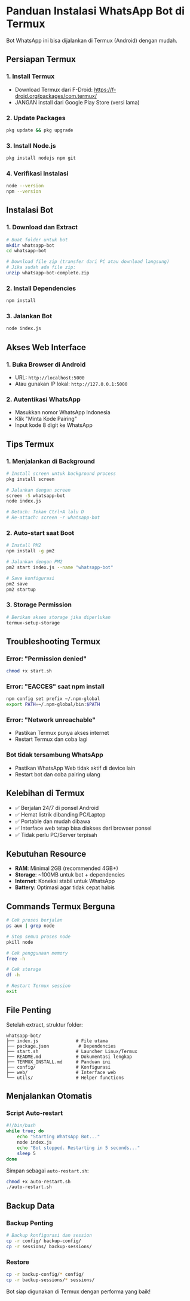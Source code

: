 # Panduan Instalasi WhatsApp Bot di Termux

Bot WhatsApp ini bisa dijalankan di Termux (Android) dengan mudah.

## Persiapan Termux

### 1. Install Termux
- Download Termux dari F-Droid: https://f-droid.org/packages/com.termux/
- JANGAN install dari Google Play Store (versi lama)

### 2. Update Packages
```bash
pkg update && pkg upgrade
```

### 3. Install Node.js
```bash
pkg install nodejs npm git
```

### 4. Verifikasi Instalasi
```bash
node --version
npm --version
```

## Instalasi Bot

### 1. Download dan Extract
```bash
# Buat folder untuk bot
mkdir whatsapp-bot
cd whatsapp-bot

# Download file zip (transfer dari PC atau download langsung)
# Jika sudah ada file zip:
unzip whatsapp-bot-complete.zip
```

### 2. Install Dependencies
```bash
npm install
```

### 3. Jalankan Bot
```bash
node index.js
```

## Akses Web Interface

### 1. Buka Browser di Android
- URL: `http://localhost:5000`
- Atau gunakan IP lokal: `http://127.0.0.1:5000`

### 2. Autentikasi WhatsApp
- Masukkan nomor WhatsApp Indonesia
- Klik "Minta Kode Pairing"
- Input kode 8 digit ke WhatsApp

## Tips Termux

### 1. Menjalankan di Background
```bash
# Install screen untuk background process
pkg install screen

# Jalankan dengan screen
screen -S whatsapp-bot
node index.js

# Detach: Tekan Ctrl+A lalu D
# Re-attach: screen -r whatsapp-bot
```

### 2. Auto-start saat Boot
```bash
# Install PM2
npm install -g pm2

# Jalankan dengan PM2
pm2 start index.js --name "whatsapp-bot"

# Save konfigurasi
pm2 save
pm2 startup
```

### 3. Storage Permission
```bash
# Berikan akses storage jika diperlukan
termux-setup-storage
```

## Troubleshooting Termux

### Error: "Permission denied"
```bash
chmod +x start.sh
```

### Error: "EACCES" saat npm install
```bash
npm config set prefix ~/.npm-global
export PATH=~/.npm-global/bin:$PATH
```

### Error: "Network unreachable"
- Pastikan Termux punya akses internet
- Restart Termux dan coba lagi

### Bot tidak tersambung WhatsApp
- Pastikan WhatsApp Web tidak aktif di device lain
- Restart bot dan coba pairing ulang

## Kelebihan di Termux

- ✅ Berjalan 24/7 di ponsel Android
- ✅ Hemat listrik dibanding PC/Laptop
- ✅ Portable dan mudah dibawa
- ✅ Interface web tetap bisa diakses dari browser ponsel
- ✅ Tidak perlu PC/Server terpisah

## Kebutuhan Resource

- **RAM**: Minimal 2GB (recommended 4GB+)
- **Storage**: ~100MB untuk bot + dependencies
- **Internet**: Koneksi stabil untuk WhatsApp
- **Battery**: Optimasi agar tidak cepat habis

## Commands Termux Berguna

```bash
# Cek proses berjalan
ps aux | grep node

# Stop semua proses node
pkill node

# Cek penggunaan memory
free -h

# Cek storage
df -h

# Restart Termux session
exit
```

## File Penting

Setelah extract, struktur folder:
```
whatsapp-bot/
├── index.js              # File utama
├── package.json           # Dependencies
├── start.sh              # Launcher Linux/Termux
├── README.md             # Dokumentasi lengkap
├── TERMUX_INSTALL.md     # Panduan ini
├── config/               # Konfigurasi
├── web/                  # Interface web
└── utils/                # Helper functions
```

## Menjalankan Otomatis

### Script Auto-restart
```bash
#!/bin/bash
while true; do
    echo "Starting WhatsApp Bot..."
    node index.js
    echo "Bot stopped. Restarting in 5 seconds..."
    sleep 5
done
```

Simpan sebagai `auto-restart.sh`:
```bash
chmod +x auto-restart.sh
./auto-restart.sh
```

## Backup Data

### Backup Penting
```bash
# Backup konfigurasi dan session
cp -r config/ backup-config/
cp -r sessions/ backup-sessions/
```

### Restore
```bash
cp -r backup-config/* config/
cp -r backup-sessions/* sessions/
```

Bot siap digunakan di Termux dengan performa yang baik!